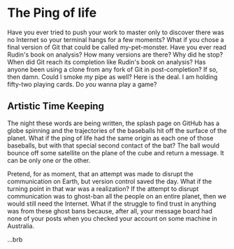 # The Ping of life

Have you ever tried to push your work to master only to discover there was no Internet so your terminal hangs for a few moments? What if you chose a final version of Git that could be called my-pet-monster. Have you ever read Rudin's book on analysis? How many versions are there? Why did he stop? When did Git reach its completion like Rudin's book on analysis? Has anyone been using a clone from any fork of Git in post-completion? If so, then damn. Could I smoke _my_ pipe as well? Here is the deal. I am holding fifty-two playing cards. Do _you_ wanna play a game?

## Artistic Time Keeping

The night these words are being written, the splash page on GitHub has a globe spinning and the trajectories of the baseballs hit off the surface of the planet. What if the ping of life had the same origin as each one of those baseballs, but with that special second contact of the bat? The ball would bounce off some satellite on the plane of the cube and return a message. It can be only one or the other.

Pretend, for as moment, that an attempt was made to disrupt the communication on Earth, but version control saved the day. What if the turning point in that war was a realization? If the attempt to disrupt communication was to ghost-ban all the people on an entire planet, then we would still need the Internet. What if the struggle to find trust in anything was from these ghost bans because, after all, your message board had none of your posts when you checked your account on some machine in Australia.

...brb
